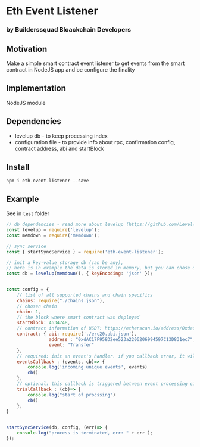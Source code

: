 # Eth Event Listener 

### by Builderssquad Bloackchain Developers

## Motivation

Make a simple smart contract event listener to get events from the smart contract in NodeJS app and be configure the finality

## Implementation 

NodeJS module

## Dependencies

* levelup db - to keep processing index
* configuration file - to provide info about rpc, confirmation config, contract address, abi and startBlock

## Install 

```
npm i eth-event-listener --save
```

## Example 

See in `test` folder 

``` Javascript
// db dependencies - read more about levelup (https://github.com/Level/awesome) to understand how to configure it
const levelup = require('levelup');
const memdown = require('memdown'); 

// sync service
const { startSyncService } = require('eth-event-listener');

// init a key-value storage db (can be any), 
// here is in example the data is stored in memory, but you can chose different storage
const db = levelup(memdown(), { keyEncoding: 'json' });


const config = {
    // list of all supported chains and chain specifics
    chains: require("./chains.json"),
    // chosen chain 
    chain: 1,
    // the block where smart contract was deployed
    startBlock: 4634748,
    // contract information of USDT: https://etherscan.io/address/0xdac17f958d2ee523a2206206994597c13d831ec7
    contract: { abi: require('./erc20.abi.json'),
                address : "0xdAC17F958D2ee523a2206206994597C13D831ec7",
                event: "Transfer"
    },
    // required: init an event's handler. if you callback error, it will try to send it again till success - this is mostly all what you need for your app :)
    eventsCallback : (events, cb)=> {
        console.log('incoming unique events', events)
        cb()
    },
    // optional: this callback is triggered between event processing circles, processing starts right after this script is finished
    trialCallback : (cb)=> {
        console.log("start of procssing")
        cb()
    },
}


startSyncService(db, config, (err)=> {  
    console.log("process is terminated, err: " + err ); 
});

```
